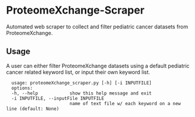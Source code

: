 # ProteomeXchange-Scraper
Automated web scraper to collect and filter pediatric cancer datasets from ProteomeXchange.

## Usage
A user can either filter ProteomeXchange datasets using a default pediatric cancer related keyword list, or input their own keyword list.

```
  usage: proteomeXchange_scraper.py [-h] [-i INPUTFILE]
  options:
  -h, --help            show this help message and exit
  -i INPUTFILE, --inputFile INPUTFILE
                        name of text file w/ each keyword on a new line (default: None)
```
